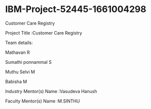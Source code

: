 # IBM-Project-52445-1661004298
Customer Care Registry

Project Title :Customer Care Registry

Team details:

Mathavan R

Sumathi ponnammal S

Muthu Selvi M

Babisha M

Industry Mentor(s) Name :Vasudeva Hanush

Faculty Mentor(s) Name :M.SINTHU
